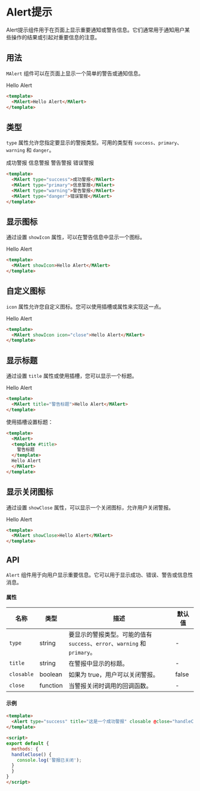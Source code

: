 # Alert提示

Alert提示组件用于在页面上显示重要通知或警告信息。它们通常用于通知用户某些操作的结果或引起对重要信息的注意。

## 用法

`MAlert` 组件可以在页面上显示一个简单的警告或通知信息。

<MAlert>Hello Alert</MAlert>

```html
<template>
  <MAlert>Hello Alert</MAlert>
</template>
```

## 类型

`type` 属性允许您指定要显示的警报类型。可用的类型有 `success`、`primary`、`warning` 和 `danger`。

<MAlert type="success">成功警报</MAlert>
<MAlert type="primary">信息警报</MAlert>
<MAlert type="warning">警告警报</MAlert>
<MAlert type="danger">错误警报</MAlert>

```html
<template>
  <MAlert type="success">成功警报</MAlert>
  <MAlert type="primary">信息警报</MAlert>
  <MAlert type="warning">警告警报</MAlert>
  <MAlert type="danger">错误警报</MAlert>
</template>
```

## 显示图标

通过设置 `showIcon` 属性，可以在警告信息中显示一个图标。

<MAlert showIcon>Hello Alert</MAlert>

```html
<template>
  <MAlert showIcon>Hello Alert</MAlert>
</template>
```

## 自定义图标

`icon` 属性允许您自定义图标。您可以使用插槽或属性来实现这一点。

<MAlert showIcon icon="close">Hello Alert</MAlert>

```html
<template>
  <MAlert showIcon icon="close">Hello Alert</MAlert>
</template>
```

## 显示标题

通过设置 `title` 属性或使用插槽，您可以显示一个标题。

<MAlert title="警告标题">Hello Alert</MAlert>

```html
<template>
  <MAlert title="警告标题">Hello Alert</MAlert>
</template>
```

使用插槽设置标题：

```html
<template>
  <MAlert>
  <template #title>
    警告标题
  </template>
  Hello Alert
  </MAlert>
</template>
```

## 显示关闭图标

通过设置 `showClose` 属性，可以显示一个关闭图标，允许用户关闭警报。

<MAlert showClose>Hello Alert</MAlert>

```html
<template>
  <MAlert showClose>Hello Alert</MAlert>
</template>
```

## API

`Alert` 组件用于向用户显示重要信息。它可以用于显示成功、错误、警告或信息性消息。

#### 属性

| 名称     | 类型     | 描述                                              | 默认值 |
|----------|----------|---------------------------------------------------|--------|
| `type`   | string   | 要显示的警报类型。可能的值有 `success`、`error`、`warning` 和 `primary`。 | -      |
| `title`  | string   | 在警报中显示的标题。                              | -      |
| `closable`| boolean | 如果为 true，用户可以关闭警报。                   | false  |
| `close`  | function | 当警报关闭时调用的回调函数。                      | -      |

#### 示例

```html
<template>
  <Alert type="success" title="这是一个成功警报" closable @close="handleClose" />
</template>

<script>
export default {
  methods: {
  handleClose() {
    console.log('警报已关闭');
  }
  }
}
</script>
```

